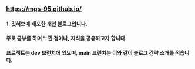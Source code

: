 ### https://mgs-95.github.io/

#### 1. 깃허브에 배포한 개인 블로그입니다.

#### 주로 공부를 하며 느낀 점이나, 지식을 공유하고자 합니다.

#### 프로젝트는 dev 브런치에 있으며, main 브런치는 이와 같이 블로그 간략 소개를 적습니다.


